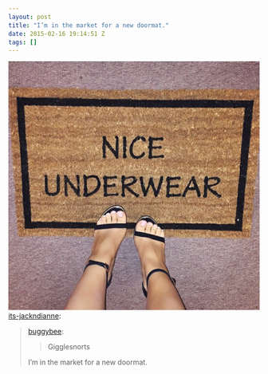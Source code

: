 ```yaml
---
layout: post
title: "I’m in the market for a new doormat."
date: 2015-02-16 19:14:51 Z
tags: []
---
```

![](/media/2015/02/111200135814.jpg)
[its-jackndianne](http://its-jackndianne.tumblr.com/post/111071126675/buggybee-gigglesnorts-im-in-the-market-for-a):

> [buggybee](http://buggybee.tumblr.com/post/111070752222):
> 
> > Gigglesnorts
> 
> I’m in the market for a new doormat.

